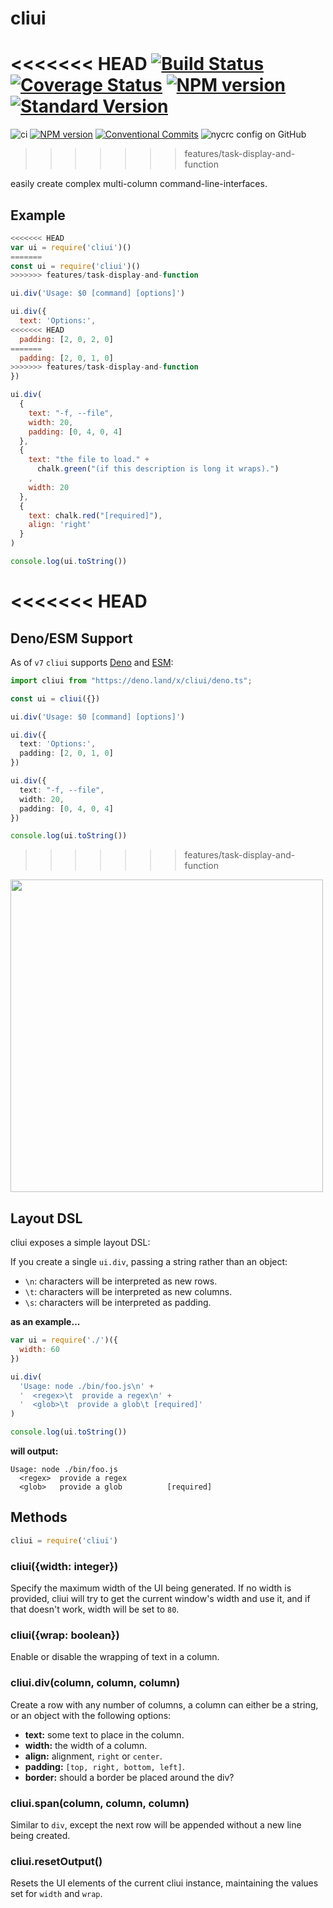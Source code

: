# cliui

<<<<<<< HEAD
[![Build Status](https://travis-ci.org/yargs/cliui.svg)](https://travis-ci.org/yargs/cliui)
[![Coverage Status](https://coveralls.io/repos/yargs/cliui/badge.svg?branch=)](https://coveralls.io/r/yargs/cliui?branch=)
[![NPM version](https://img.shields.io/npm/v/cliui.svg)](https://www.npmjs.com/package/cliui)
[![Standard Version](https://img.shields.io/badge/release-standard%20version-brightgreen.svg)](https://github.com/conventional-changelog/standard-version)
=======
![ci](https://github.com/yargs/cliui/workflows/ci/badge.svg)
[![NPM version](https://img.shields.io/npm/v/cliui.svg)](https://www.npmjs.com/package/cliui)
[![Conventional Commits](https://img.shields.io/badge/Conventional%20Commits-1.0.0-yellow.svg)](https://conventionalcommits.org)
![nycrc config on GitHub](https://img.shields.io/nycrc/yargs/cliui)
>>>>>>> features/task-display-and-function

easily create complex multi-column command-line-interfaces.

## Example

```js
<<<<<<< HEAD
var ui = require('cliui')()
=======
const ui = require('cliui')()
>>>>>>> features/task-display-and-function

ui.div('Usage: $0 [command] [options]')

ui.div({
  text: 'Options:',
<<<<<<< HEAD
  padding: [2, 0, 2, 0]
=======
  padding: [2, 0, 1, 0]
>>>>>>> features/task-display-and-function
})

ui.div(
  {
    text: "-f, --file",
    width: 20,
    padding: [0, 4, 0, 4]
  },
  {
    text: "the file to load." +
      chalk.green("(if this description is long it wraps).")
    ,
    width: 20
  },
  {
    text: chalk.red("[required]"),
    align: 'right'
  }
)

console.log(ui.toString())
```

<<<<<<< HEAD
=======
## Deno/ESM Support

As of `v7` `cliui` supports [Deno](https://github.com/denoland/deno) and
[ESM](https://nodejs.org/api/esm.html#esm_ecmascript_modules):

```typescript
import cliui from "https://deno.land/x/cliui/deno.ts";

const ui = cliui({})

ui.div('Usage: $0 [command] [options]')

ui.div({
  text: 'Options:',
  padding: [2, 0, 1, 0]
})

ui.div({
  text: "-f, --file",
  width: 20,
  padding: [0, 4, 0, 4]
})

console.log(ui.toString())
```

>>>>>>> features/task-display-and-function
<img width="500" src="screenshot.png">

## Layout DSL

cliui exposes a simple layout DSL:

If you create a single `ui.div`, passing a string rather than an
object:

* `\n`: characters will be interpreted as new rows.
* `\t`: characters will be interpreted as new columns.
* `\s`: characters will be interpreted as padding.

**as an example...**

```js
var ui = require('./')({
  width: 60
})

ui.div(
  'Usage: node ./bin/foo.js\n' +
  '  <regex>\t  provide a regex\n' +
  '  <glob>\t  provide a glob\t [required]'
)

console.log(ui.toString())
```

**will output:**

```shell
Usage: node ./bin/foo.js
  <regex>  provide a regex
  <glob>   provide a glob          [required]
```

## Methods

```js
cliui = require('cliui')
```

### cliui({width: integer})

Specify the maximum width of the UI being generated.
If no width is provided, cliui will try to get the current window's width and use it, and if that doesn't work, width will be set to `80`.

### cliui({wrap: boolean})

Enable or disable the wrapping of text in a column.

### cliui.div(column, column, column)

Create a row with any number of columns, a column
can either be a string, or an object with the following
options:

* **text:** some text to place in the column.
* **width:** the width of a column.
* **align:** alignment, `right` or `center`.
* **padding:** `[top, right, bottom, left]`.
* **border:** should a border be placed around the div?

### cliui.span(column, column, column)

Similar to `div`, except the next row will be appended without
a new line being created.

### cliui.resetOutput()

Resets the UI elements of the current cliui instance, maintaining the values
set for `width` and `wrap`.
